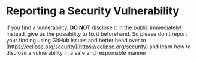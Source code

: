 # Reporting a Security Vulnerability

If you find a vulnerability, **DO NOT** disclose it in the public immediately! Instead, give us the possibility to fix
it beforehand.
So please don’t report your finding using GitHub issues and better head over
to [https://eclipse.org/security](https://eclipse.org/security) and learn how to disclose a vulnerability in a safe and
responsible manner
